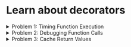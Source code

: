 # Learn about decorators


<details>
<summary>
Problem 1: Timing Function Execution
</summary>
Problem: Write a decorator that measures the time a function takes to execute.
</details>


<details>
<summary>
Problem 2: Debugging Function Calls
</summary>
Problem: Create a decorator to print the function name and the values of its arguments every time the function is called.
</details>


<details>
<summary>
Problem 3: Cache Return Values
</summary>
Problem: Implement a decorator that caches the return values of a function, so that when it's called with the same arguments, the cached value is returned instead of re-executing the function.
</details>